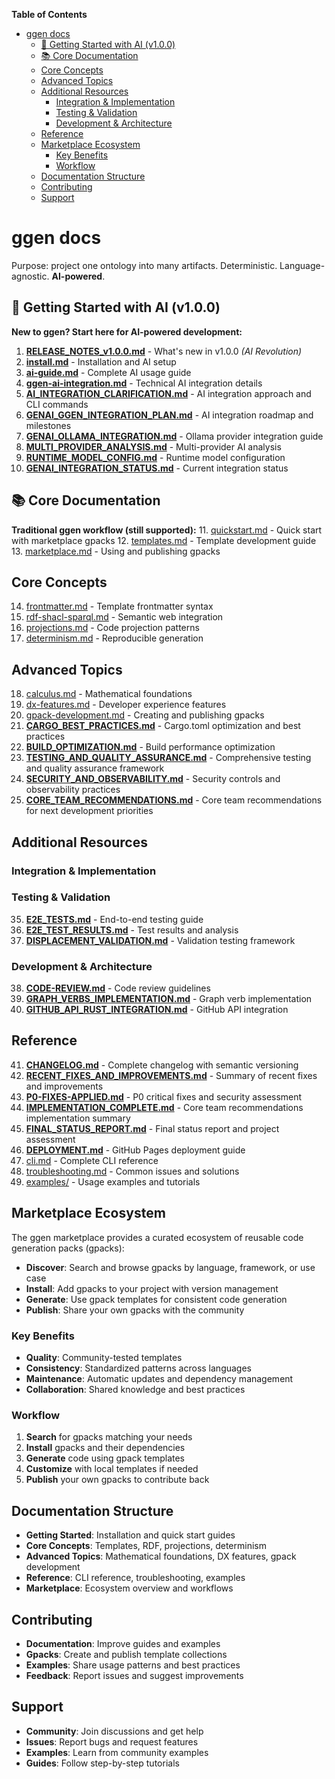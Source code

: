 <!-- START doctoc generated TOC please keep comment here to allow auto update -->
<!-- DON'T EDIT THIS SECTION, INSTEAD RE-RUN doctoc TO UPDATE -->
**Table of Contents**

- [ggen docs](#ggen-docs)
  - [🚀 Getting Started with AI (v1.0.0)](#-getting-started-with-ai-v100)
  - [📚 Core Documentation](#-core-documentation)
  - [Core Concepts](#core-concepts)
  - [Advanced Topics](#advanced-topics)
  - [Additional Resources](#additional-resources)
    - [Integration & Implementation](#integration--implementation)
    - [Testing & Validation](#testing--validation)
    - [Development & Architecture](#development--architecture)
  - [Reference](#reference)
  - [Marketplace Ecosystem](#marketplace-ecosystem)
    - [Key Benefits](#key-benefits)
    - [Workflow](#workflow)
  - [Documentation Structure](#documentation-structure)
  - [Contributing](#contributing)
  - [Support](#support)

<!-- END doctoc generated TOC please keep comment here to allow auto update -->

# ggen docs

Purpose: project one ontology into many artifacts. Deterministic. Language-agnostic. **AI-powered**.

## 🚀 Getting Started with AI (v1.0.0)

**New to ggen? Start here for AI-powered development:**

1. **[RELEASE_NOTES_v1.0.0.md](RELEASE_NOTES_v1.0.0.md)** - What's new in v1.0.0 *(AI Revolution)*
2. **[install.md](install.md)** - Installation and AI setup
3. **[ai-guide.md](ai-guide.md)** - Complete AI usage guide
4. **[ggen-ai-integration.md](ggen-ai-integration.md)** - Technical AI integration details
5. **[AI_INTEGRATION_CLARIFICATION.md](AI_INTEGRATION_CLARIFICATION.md)** - AI integration approach and CLI commands
6. **[GENAI_GGEN_INTEGRATION_PLAN.md](GENAI_GGEN_INTEGRATION_PLAN.md)** - AI integration roadmap and milestones
7. **[GENAI_OLLAMA_INTEGRATION.md](GENAI_OLLAMA_INTEGRATION.md)** - Ollama provider integration guide
8. **[MULTI_PROVIDER_ANALYSIS.md](MULTI_PROVIDER_ANALYSIS.md)** - Multi-provider AI analysis
9. **[RUNTIME_MODEL_CONFIG.md](RUNTIME_MODEL_CONFIG.md)** - Runtime model configuration
10. **[GENAI_INTEGRATION_STATUS.md](GENAI_INTEGRATION_STATUS.md)** - Current integration status

## 📚 Core Documentation

**Traditional ggen workflow (still supported):**
11. [quickstart.md](quickstart.md) - Quick start with marketplace gpacks
12. [templates.md](templates.md) - Template development guide
13. [marketplace.md](marketplace.md) - Using and publishing gpacks

## Core Concepts

14. [frontmatter.md](frontmatter.md) - Template frontmatter syntax
15. [rdf-shacl-sparql.md](rdf-shacl-sparql.md) - Semantic web integration
16. [projections.md](projections.md) - Code projection patterns
17. [determinism.md](determinism.md) - Reproducible generation

## Advanced Topics

18. [calculus.md](calculus.md) - Mathematical foundations
19. [dx-features.md](dx-features.md) - Developer experience features
20. [gpack-development.md](gpack-development.md) - Creating and publishing gpacks
21. **[CARGO_BEST_PRACTICES.md](CARGO_BEST_PRACTICES.md)** - Cargo.toml optimization and best practices
22. **[BUILD_OPTIMIZATION.md](BUILD_OPTIMIZATION.md)** - Build performance optimization
23. **[TESTING_AND_QUALITY_ASSURANCE.md](TESTING_AND_QUALITY_ASSURANCE.md)** - Comprehensive testing and quality assurance framework
24. **[SECURITY_AND_OBSERVABILITY.md](SECURITY_AND_OBSERVABILITY.md)** - Security controls and observability practices
25. **[CORE_TEAM_RECOMMENDATIONS.md](CORE_TEAM_RECOMMENDATIONS.md)** - Core team recommendations for next development priorities

## Additional Resources

### Integration & Implementation

### Testing & Validation
35. **[E2E_TESTS.md](E2E_TESTS.md)** - End-to-end testing guide
36. **[E2E_TEST_RESULTS.md](E2E_TEST_RESULTS.md)** - Test results and analysis
37. **[DISPLACEMENT_VALIDATION.md](DISPLACEMENT_VALIDATION.md)** - Validation testing framework

### Development & Architecture
38. **[CODE-REVIEW.md](CODE-REVIEW.md)** - Code review guidelines
39. **[GRAPH_VERBS_IMPLEMENTATION.md](GRAPH_VERBS_IMPLEMENTATION.md)** - Graph verb implementation
40. **[GITHUB_API_RUST_INTEGRATION.md](GITHUB_API_RUST_INTEGRATION.md)** - GitHub API integration

## Reference

41. **[CHANGELOG.md](CHANGELOG.md)** - Complete changelog with semantic versioning
42. **[RECENT_FIXES_AND_IMPROVEMENTS.md](RECENT_FIXES_AND_IMPROVEMENTS.md)** - Summary of recent fixes and improvements
43. **[P0-FIXES-APPLIED.md](P0-FIXES-APPLIED.md)** - P0 critical fixes and security assessment
44. **[IMPLEMENTATION_COMPLETE.md](IMPLEMENTATION_COMPLETE.md)** - Core team recommendations implementation summary
45. **[FINAL_STATUS_REPORT.md](FINAL_STATUS_REPORT.md)** - Final status report and project assessment
46. **[DEPLOYMENT.md](DEPLOYMENT.md)** - GitHub Pages deployment guide
47. [cli.md](cli.md) - Complete CLI reference
48. [troubleshooting.md](troubleshooting.md) - Common issues and solutions
49. [examples/](examples/) - Usage examples and tutorials

## Marketplace Ecosystem

The ggen marketplace provides a curated ecosystem of reusable code generation packs (gpacks):

- **Discover**: Search and browse gpacks by language, framework, or use case
- **Install**: Add gpacks to your project with version management
- **Generate**: Use gpack templates for consistent code generation
- **Publish**: Share your own gpacks with the community

### Key Benefits

- **Quality**: Community-tested templates
- **Consistency**: Standardized patterns across languages
- **Maintenance**: Automatic updates and dependency management
- **Collaboration**: Shared knowledge and best practices

### Workflow

1. **Search** for gpacks matching your needs
2. **Install** gpacks and their dependencies
3. **Generate** code using gpack templates
4. **Customize** with local templates if needed
5. **Publish** your own gpacks to contribute back

## Documentation Structure

- **Getting Started**: Installation and quick start guides
- **Core Concepts**: Templates, RDF, projections, determinism
- **Advanced Topics**: Mathematical foundations, DX features, gpack development
- **Reference**: CLI reference, troubleshooting, examples
- **Marketplace**: Ecosystem overview and workflows

## Contributing

- **Documentation**: Improve guides and examples
- **Gpacks**: Create and publish template collections
- **Examples**: Share usage patterns and best practices
- **Feedback**: Report issues and suggest improvements

## Support

- **Community**: Join discussions and get help
- **Issues**: Report bugs and request features
- **Examples**: Learn from community examples
- **Guides**: Follow step-by-step tutorials
